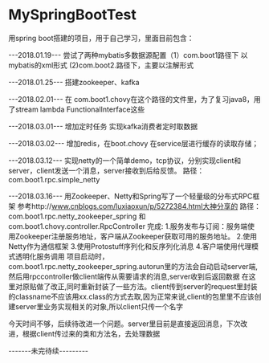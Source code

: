 # MySpringBootTest
用spring boot搭建的项目，用于自己学习，里面目前包含：

---2018.01.19---
  尝试了两种mybatis多数据源配置（1）com.boot1路径下 以mybatis的xml形式  (2)com.boot2.路径下，主要以注解形式

---2018.01.25---
    搭建zookeeper、kafka

 ---2018.02.01---
在 com.boot1.chovy在这个路径的文件里，为了复习java8，用了stream lambda FunctionalInterface这些

---2018.03.01---
增加定时任务 实现kafka消费者定时取数据

---2018.03.02---
增加redis，在boot.chovy 在service层进行缓存的读取存储；

---2018.03.12---
实现netty的一个简单demo，tcp协议，分别实现client和server，client发送一个消息，server接收到后给反馈。
路径：com.boot1.rpc.simple_netty

---2018.03.16---
用Zookeeper、Netty和Spring写了一个轻量级的分布式RPC框架
参考http://www.cnblogs.com/luxiaoxun/p/5272384.html大神分享的
路径：com.boot1.rpc.netty_zookeeper_spring 和 com.boot1.chovy.controller.RpcController
完成:   1.服务发布与订阅：服务端使用Zookeeper注册服务地址，客户端从Zookeeper获取可用的服务地址。
        2.使用Netty作为通信框架
        3.使用Protostuff序列化和反序列化消息
        4.客户端使用代理模式透明化服务调用
项目启动时，com.boot1.rpc.netty_zookeeper_spring.autorun里的方法会自动启动server端,然后用rpccontroller做client端传从需要请求的消息,server收到后返回数据
在这里对原贴做了改正,同时重新封装了一些方法。client传到server的request里封装的classname不应该用xx.class的方式去取,因为正常来说,client的包里里不应该创建server里业务实现相关的对象,所以client只传一个名字

今天时间不够，后续待改进一个问题。server里目前是直接返回消息，下次改进，根据client传过来的类和方法名，去处理数据

-------未完待续---------
